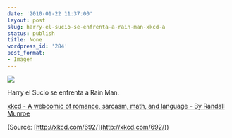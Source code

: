 ```yaml
---
date: '2010-01-22 11:37:00'
layout: post
slug: harry-el-sucio-se-enfrenta-a-rain-man-xkcd-a
status: publish
title: None
wordpress_id: '284'
post_format:
- Imagen
---
```


[![](http://jjdenis.files.wordpress.com/2012/04/tumblr_kwn9icx6qe1qzqnl8o1_400.png)](http://xkcd.com/692/)

Harry el Sucio se enfrenta a Rain Man.




[xkcd - A webcomic of romance, sarcasm, math, and language - By Randall Munroe](http://xkcd.com/692/)

(Source: [http://xkcd.com/692/](http://xkcd.com/692/))
